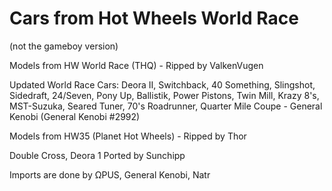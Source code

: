 # Cars from Hot Wheels World Race
(not the gameboy version)



Models from HW World Race (THQ) - Ripped by ValkenVugen

Updated World Race Cars: Deora II, Switchback, 40 Something, Slingshot, Sidedraft, 24/Seven, Pony Up, Ballistik, Power Pistons, Twin Mill, Krazy 8's, MST-Suzuka, Seared Tuner, 70's Roadrunner, Quarter Mile Coupe - General Kenobi (General Kenobi #2992)

Models from HW35 (Planet Hot Wheels) - Ripped by Thor

Double Cross, Deora 1 Ported by Sunchipp

Imports are done by ΩPUS, General Kenobi, Natr
